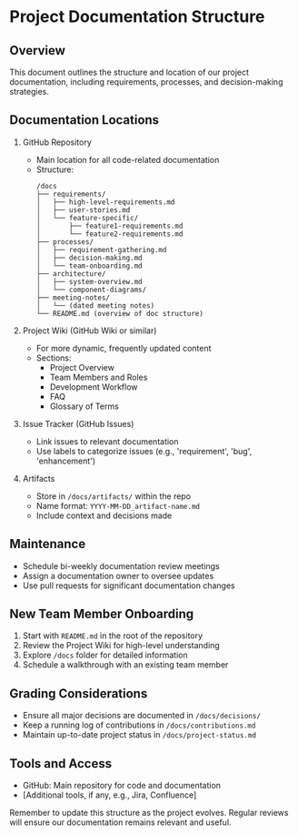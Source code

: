# Project Documentation Structure

## Overview
This document outlines the structure and location of our project documentation, including requirements, processes, and decision-making strategies.

## Documentation Locations

1. GitHub Repository
   - Main location for all code-related documentation
   - Structure:
     ```
     /docs
     ├── requirements/
     │   ├── high-level-requirements.md
     │   ├── user-stories.md
     │   └── feature-specific/
     │       ├── feature1-requirements.md
     │       └── feature2-requirements.md
     ├── processes/
     │   ├── requirement-gathering.md
     │   ├── decision-making.md
     │   └── team-onboarding.md
     ├── architecture/
     │   ├── system-overview.md
     │   └── component-diagrams/
     ├── meeting-notes/
     │   └── (dated meeting notes)
     └── README.md (overview of doc structure)
     ```

2. Project Wiki (GitHub Wiki or similar)
   - For more dynamic, frequently updated content
   - Sections:
     - Project Overview
     - Team Members and Roles
     - Development Workflow
     - FAQ
     - Glossary of Terms

3. Issue Tracker (GitHub Issues)
   - Link issues to relevant documentation
   - Use labels to categorize issues (e.g., 'requirement', 'bug', 'enhancement')

4. Artifacts
   - Store in `/docs/artifacts/` within the repo
   - Name format: `YYYY-MM-DD_artifact-name.md`
   - Include context and decisions made

## Maintenance

- Schedule bi-weekly documentation review meetings
- Assign a documentation owner to oversee updates
- Use pull requests for significant documentation changes

## New Team Member Onboarding

1. Start with `README.md` in the root of the repository
2. Review the Project Wiki for high-level understanding
3. Explore `/docs` folder for detailed information
4. Schedule a walkthrough with an existing team member

## Grading Considerations

- Ensure all major decisions are documented in `/docs/decisions/`
- Keep a running log of contributions in `/docs/contributions.md`
- Maintain up-to-date project status in `/docs/project-status.md`

## Tools and Access

- GitHub: Main repository for code and documentation
- [Additional tools, if any, e.g., Jira, Confluence]

Remember to update this structure as the project evolves. Regular reviews will ensure our documentation remains relevant and useful.
